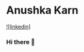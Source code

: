 # Anushka Karn
[![linkedin]](https://www.linkedin.com/in/anushka-karn/)&nbsp;&nbsp;&nbsp;&nbsp;&nbsp;&nbsp;&nbsp;




### Hi there 👋


<!--
**anushkakarn26/anushkakarn26** is a ✨ _special_ ✨ repository because its `README.md` (this file) appears on your GitHub profile.
I am Anushka Karn , a Computer Science Graduate. I love exploring any thing related to AI ,I have some knowledge on ML and Python. Currently am learning NLP and DEEP LEARNING and also their deployement techniques. I am eager to learn anything new that comes on my path.
Here are some ideas to get you started:

- 🔭 I’m currently working on **KERAS project**
- 🌱 I’m currently learning **DEEP LEARNING ** and **NLP**
- 👯 I’m looking to collaborate on any **MACHINE LEARNING** , **DEEP LEARNING ** or **PYTHON** related projects
- 🤔 I’m looking for help with **FLASK** and **DOCKER**
- 💬 Ask me about **PYTHON**,**MACHINE LEARNING,**PANDAS** and **NUMPY**
- 📫 How to reach me: Just mail me on [anushkakarn2020@gmail.com](mailto:anushkakarn2020@gmail.com) or ping me on any of the handles given above :stuck_out_tongue_winking_eye: .
- 😄 Pronouns: Not a Nerd Definitely :smirk: :sunglasses: but would love any given :smiley:
- ⚡ Fun fact: Can talk about anything :stuck_out_tongue_closed_eyes: :laughing:
-->
